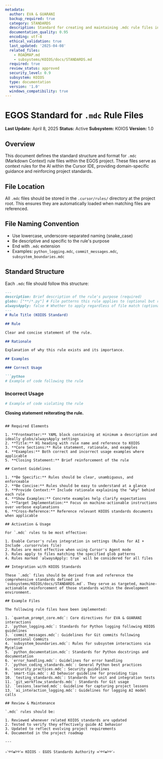 ```yaml
---
metadata:
  author: EVA & GUARANI
  backup_required: true
  category: STANDARDS
  description: Standard for creating and maintaining .mdc rule files in Cursor IDE
  documentation_quality: 0.95
  encoding: utf-8
  ethical_validation: true
  last_updated: '2025-04-08'
  related_files:
    - ROADMAP.md
    - subsystems/KOIOS/docs/STANDARDS.md
  required: true
  review_status: approved
  security_level: 0.9
  subsystem: KOIOS
  type: documentation
  version: '1.0'
  windows_compatibility: true
---
```


# EGOS Standard for `.mdc` Rule Files

**Last Update:** April 8, 2025
**Status:** Active
**Subsystem:** KOIOS
**Version:** 1.0

## Overview

This document defines the standard structure and format for `.mdc` (Markdown Context) rule files within the EGOS project. These files serve as context rules for the AI within the Cursor IDE, providing domain-specific guidance and reinforcing project standards.

## File Location

All `.mdc` files should be stored in the `.cursor/rules/` directory at the project root. This ensures they are automatically loaded when matching files are referenced.

## File Naming Convention

- Use lowercase, underscore-separated naming (snake_case)
- Be descriptive and specific to the rule's purpose
- End with `.mdc` extension
- Examples: `python_logging.mdc`, `commit_messages.mdc`, `subsystem_boundaries.mdc`

## Standard Structure

Each `.mdc` file should follow this structure:

```markdown
---
description: Brief description of the rule's purpose (required)
globs: ["**/*.py"] # File patterns this rule applies to (optional but recommended)
alwaysApply: false # Whether to apply regardless of file match (optional, default false)
---
# Rule Title (KOIOS Standard)

## Rule

Clear and concise statement of the rule.

## Rationale

Explanation of why this rule exists and its importance.

## Examples

### Correct Usage

```python
# Example of code following the rule
```

### Incorrect Usage

```python
# Example of code violating the rule
```

**Closing statement reiterating the rule.**
```

## Required Elements

1. **Frontmatter:** YAML block containing at minimum a description and ideally globs/alwaysApply settings
2. **Title:** H1 heading with rule name and reference to KOIOS
3. **Core Sections:** Rule statement, rationale, and examples
4. **Examples:** Both correct and incorrect usage examples where applicable
5. **Closing Statement:** Brief reinforcement of the rule

## Content Guidelines

1. **Be Specific:** Rules should be clear, unambiguous, and enforceable
2. **Be Concise:** Rules should be easy to understand at a glance
3. **Provide Context:** Include rationale explaining the "why" behind each rule
4. **Show Examples:** Concrete examples help clarify expectations
5. **Target Implementation:** Focus on machine-actionable instructions over verbose explanations
6. **Cross-Reference:** Reference relevant KOIOS standards documents when applicable

## Activation & Usage

For `.mdc` rules to be most effective:

1. Enable Cursor's rules integration in settings (Rules for AI + Include .cursorrules file)
2. Rules are most effective when using Cursor's Agent mode
3. Rules apply to files matching the specified glob patterns
4. Rules marked `alwaysApply: true` will be considered for all files

## Integration with KOIOS Standards

These `.mdc` files should be derived from and reference the comprehensive standards defined in `subsystems/KOIOS/docs/STANDARDS.md`. They serve as targeted, machine-actionable reinforcement of those standards within the development environment.

## Example Files

The following rule files have been implemented:

1. `quantum_prompt_core.mdc`: Core directives for EVA & GUARANI interactions
2. `python_logging.mdc`: Standards for Python logging following KOIOS guidelines
3. `commit_messages.mdc`: Guidelines for Git commits following Conventional Commits
4. `subsystem_boundaries.mdc`: Rules for subsystem interactions via Mycelium
5. `python_documentation.mdc`: Standards for Python docstrings and documentation
6. `error_handling.mdc`: Guidelines for error handling
7. `python_coding_standards.mdc`: General Python best practices
8. `security_practices.mdc`: Security guidelines
9. `smart-tips.mdc`: AI behavior guideline for providing tips
10. `testing_standards.mdc`: Standards for unit and integration tests
11. `git_workflow_standards.mdc`: Standards for Git usage
12. `lessons_learned.mdc`: Guideline for capturing project lessons
13. `ai_interaction_logging.mdc`: Guidelines for logging AI model calls

## Review & Maintenance

`.mdc` rules should be:

1. Reviewed whenever related KOIOS standards are updated
2. Tested to verify they effectively guide AI behavior
3. Updated to reflect evolving project requirements
4. Documented in the project roadmap

---

✧༺❀༻∞ KOIOS - EGOS Standards Authority ∞༺❀༻✧
